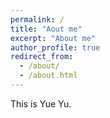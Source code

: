 ```yaml
---
permalink: /
title: "Aout me"
excerpt: "About me"
author_profile: true
redirect_from: 
  - /about/
  - /about.html
---
```


This is Yue Yu.
